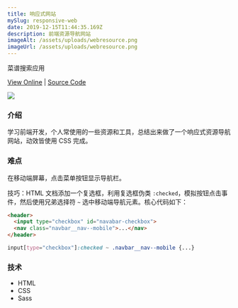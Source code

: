 ```yaml
---
title: 响应式网站
mySlug: responsive-web
date: 2019-12-15T11:44:35.169Z
description: 前端资源导航网站
imageAlt: /assets/uploads/webresource.png
imageUrl: /assets/uploads/webresource.png
---
```

菜谱搜索应用

[View Online](https://webresource.netlify.com/) | [Source Code](https://github.com/byodian/web-resources)

![](/assets/uploads/webresource.png)

### 介绍
学习前端开发，个人常使用的一些资源和工具，总结出来做了一个响应式资源导航网站，动效皆使用 CSS 完成。

### 难点
在移动端屏幕，点击菜单按钮显示导航栏。

技巧：HTML 文档添加一个复选框，利用复选框伪类 `:checked`，模拟按钮点击事件，然后使用兄弟选择符 `~` 选中移动端导航元素。核心代码如下：

```html
<header>
  <input type="checkbox" id="navabar-checkbox">
  <nav class="navbar__nav--mobile">...</nav>
</header>
```

```css
input[type="checkbox"]:checked ~ .navbar__nav--mobile {...} 
```

### 技术
- HTML
- CSS
- Sass
